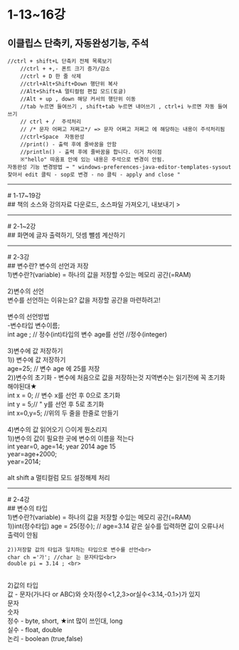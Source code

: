 # 1-13~16강
## 이클립스 단축키, 자동완성기능, 주석
>
    //ctrl + shift+L 단축키 전체 목록보기
		//ctrl + +,- 폰트 크기 증가/감소
		//ctrl + D 한 줄 삭제
		//ctrl+Alt+Shift+Down 행단위 복사			
		//Alt+Shift+A 멀티컬럼 편집 모드(토글) 
		//Alt + up , down 해당 커서의 행단위 이동
		//tab 누르면 들여쓰기 , shift+tab 누르면 내어쓰기 , ctrl+i 누르면 자동 들여쓰기
		// ctrl + /  주석처리		
		// /* 문자 어쩌고 저쩌고*/ => 문자 어쩌고 저쩌고 에 해당하는 내용이 주석처리됨 
		//ctrl+Space  자동완성
		//print() - 출력 후에 줄바꿈을 안함
		//println() - 출력 후에 줄바꿈을 합니다. 이거 차이점 
		※"hello" 따옴표 안에 있는 내용은 주석으로 변경이 안됨.
    자동완성 기능 변경방법 → " windows-preferences-java-editor-templates-sysout 찾아서 edit 클릭 - sop로 변경 - no 클릭 - apply and close "

<hr/>
# 1-17~19강<br>
## 책의 소스와 강의자료 다운로드, 소스파일 가져오기, 내보내기
>
<hr/>
# 2-1~2강<br>
## 화면에 글자 출력하기, 덧셈 뺄셈 계산하기

<hr/>
# 2-3강<br>
## 변수란? 변수의 선언과 저장<br>
1)변수란?(variable) = 하나의 값을 저장할 수있는 메모리 공간(=RAM)<br>
<br>
2)변수의 선언<br>
	변수를 선언하는 이유는요? 값을 저장할 공간을 마련하려고!<br>
<br>
변수의 선언방법<br>	
-변수타입 	변수이름;<br>
int age ; // 정수(int)타입의 변수 age를 선언 //정수(integer)<br>
<br>
3)변수에 값 저장하기<br>
	1)) 변수에 값 저장하기<br>
	 	age=25; // 변수 age 에 25를 저장<br>
 	2))변수의 초기화 - 변수에 처음으로 값을 저장하는것 지역변수는 읽기전에 꼭 초기화 해야된대★<br>
 		int x = 0; // 변수 x를 선언 후 0으로 초기화<br>
		int y = 5;// " y를 선언 후 5로 초기화<br>
		int x=0,y=5; //위의 두 줄을 한줄로 만들기<br>
<br>
4)변수의 값 읽어오기 ⊙이게 뭔소리지 <br>
	1))변수의 값이 필요한 곳에 변수의 이름을 적는다<br>
	  int year=0, age=14;		year 2014 age 15<br>
	     year=age+2000;<br>
	     year=2014;<br>
<br>
alt shift a 멀티컬럼 모드 설정해제 처리 <br>

<hr/>
# 2-4강<br>
## 변수의 타입<br>
1)변수란?(variable) = 하나의 값을 저장할 수있는 메모리 공간(=RAM)<br>
	1))int(정수타입) age = 25(정수); // age=3.14 같은 실수를 입력하면 값이 오류나서 출력이 안됨<br>

	2))저장할 값의 타입과 일치하는 타입으로 변수를 선언<br>
	char ch ='가'; //char 는 문자타입<br>
	double pi = 3.14 ; <br>
<br>
2)값의 타입<br>
	값 - 문자(가나다 or ABC)와 숫자(정수<1,2,3>or실수<3.14,-0.1>)가 있지<br>
	문자<br>
	숫자<br>
	정수 - byte, short, ★int 많이 쓰인대, long<br>
	실수 - float, double<br>
	논리 - boolean (true,false)<br>
